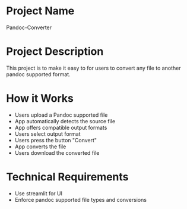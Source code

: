 # Project Name
Pandoc-Converter

# Project Description
This project is to make it easy to for users to convert any file to another pandoc supported format.

# How it Works
- Users upload a Pandoc supported file
- App automatically detects the source file
- App offers compatible output formats
- Users select output format
- Users press the button "Convert"
- App converts the file
- Users download the converted file

# Technical Requirements
- Use streamlit for UI
- Enforce pandoc supported file types and conversions